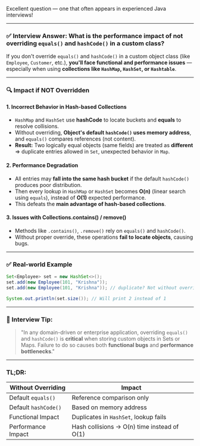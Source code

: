 Excellent question — one that often appears in experienced Java interviews!

---

### ✅ **Interview Answer: What is the performance impact of not overriding `equals()` and `hashCode()` in a custom class?**

If you don't override `equals()` and `hashCode()` in a custom object class (like `Employee`, `Customer`, etc.), **you'll face functional and performance issues** — especially when using **collections like `HashMap`, `HashSet`, or `Hashtable`**.

---

### 🔍 **Impact if NOT Overridden**

#### 1. **Incorrect Behavior in Hash-based Collections**

* `HashMap` and `HashSet` use **hashCode** to locate buckets and **equals** to resolve collisions.
* Without overriding, **Object's default `hashCode()` uses memory address**, and `equals()` compares references (not content).
* **Result:** Two logically equal objects (same fields) are treated as **different** ⇒ duplicate entries allowed in `Set`, unexpected behavior in `Map`.

#### 2. **Performance Degradation**

* All entries may **fall into the same hash bucket** if the default `hashCode()` produces poor distribution.
* Then every lookup in `HashMap` or `HashSet` becomes **O(n)** (linear search using `equals`), instead of **O(1)** expected performance.
* This defeats the **main advantage of hash-based collections**.

#### 3. **Issues with Collections.contains() / remove()**

* Methods like `.contains()`, `.remove()` rely on `equals()` and `hashCode()`.
* Without proper override, these operations **fail to locate objects**, causing bugs.

---

### ✅ **Real-world Example**

```java
Set<Employee> set = new HashSet<>();
set.add(new Employee(101, "Krishna"));
set.add(new Employee(101, "Krishna")); // duplicate? Not without overriding equals/hashCode!

System.out.println(set.size()); // Will print 2 instead of 1
```

---

### 🧠 Interview Tip:

> "In any domain-driven or enterprise application, overriding `equals()` and `hashCode()` is **critical** when storing custom objects in Sets or Maps. Failure to do so causes both **functional bugs** and **performance bottlenecks**."

---

### TL;DR:

| Without Overriding   | Impact                                      |
| -------------------- | ------------------------------------------- |
| Default `equals()`   | Reference comparison only                   |
| Default `hashCode()` | Based on memory address                     |
| Functional Impact    | Duplicates in `HashSet`, lookup fails       |
| Performance Impact   | Hash collisions → O(n) time instead of O(1) |

